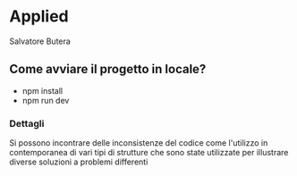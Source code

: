 # Applied

Salvatore Butera

## Come avviare il progetto in locale?

- npm install
- npm run dev

### Dettagli

Si possono incontrare delle inconsistenze del codice come l'utilizzo in contemporanea di vari tipi di strutture che sono state utilizzate per illustrare diverse soluzioni a problemi differenti
